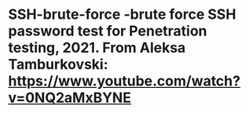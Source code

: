# SSH-brute-force -brute force SSH password test for Penetration testing, 2021. From Aleksa Tamburkovski: https://www.youtube.com/watch?v=0NQ2aMxBYNE
